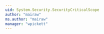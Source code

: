 ```yaml
---
uid: System.Security.SecurityCriticalScope
author: "mairaw"
ms.author: "mairaw"
manager: "wpickett"
---
```

